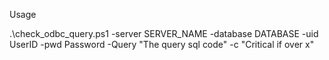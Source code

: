 Usage

.\check_odbc_query.ps1 -server SERVER_NAME -database DATABASE -uid UserID -pwd Password -Query "The query sql code" -c "Critical if over x"
